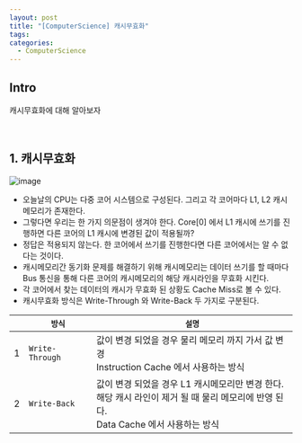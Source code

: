 ```yaml
---
layout: post
title: "[ComputerScience] 캐시무효화"
tags: 
categories:
  - ComputerScience
---
```


## Intro
캐시무효화에 대해 알아보자

<br/>

## 1. 캐시무효화

![image](https://user-images.githubusercontent.com/51254582/169682818-60f836b9-d720-42bf-978f-c1f7d4f52e50.png)

 - 오늘날의 CPU는 다중 코어 시스템으로 구성된다. 그리고 각 코어마다 L1, L2 캐시메모리가 존재한다.
 - 그렇다면 우리는 한 가지 의문점이 생겨야 한다. Core[0] 에서 L1 캐시에 쓰기를 진행하면 다른 코어의 L1 캐시에 변경된 값이 적용될까?
 - 정답은 적용되지 않는다. 한 코어에서 쓰기를 진행한다면 다른 코어에서는 알 수 없다는 것이다.
 - 캐시메모리간 동기화 문제를 해결하기 위해 캐시메모리는 데이터 쓰기를 할 때마다 Bus 통신을 통해 다른 코어의 캐시메모리의 해당 캐시라인을 무효화 시킨다.
 - 각 코어에서 찾는 데이터의 캐시가 무효화 된 상황도 Cache Miss로 볼 수 있다.
 - 캐시무효화 방식은 Write-Through 와 Write-Back 두 가지로 구분된다.
 
||`방식`|`설명`|
|---|---|---|
|1|`Write-Through`|값이 변경 되었을 경우 물리 메모리 까지 가서 값 변경<br/>Instruction Cache 에서 사용하는 방식|
|2|`Write-Back`|값이 변경 되었을 경우 L1 캐시메모리만 변경 한다.<br/>해당 캐시 라인이 제거 될 때 물리 메모리에 반영 된다.<br/>Data Cache 에서 사용하는 방식|
